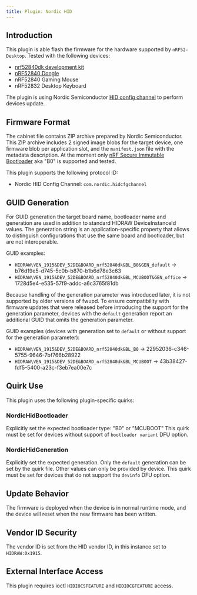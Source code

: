 ```yaml
---
title: Plugin: Nordic HID
---
```


## Introduction

This plugin is able flash the firmware for the hardware supported by `nRF52-Desktop`.
Tested with the following devices:

* [nrf52840dk development kit](https://www.nordicsemi.com/Products/nRF52840)
* [nRF52840 Dongle](https://www.nordicsemi.com/Products/Development-hardware/nrf52840-dongle)
* nRF52840 Gaming Mouse
* nRF52832 Desktop Keyboard

The plugin is using Nordic Semiconductor
[HID config channel](https://developer.nordicsemi.com/nRF_Connect_SDK/doc/latest/nrf/applications/nrf_desktop/doc/config_channel.html)
to perform devices update.

## Firmware Format

The cabinet file contains ZIP archive prepared by Nordic Semiconductor.
This ZIP archive includes 2 signed image blobs for the target
device, one firmware blob per application slot, and the `manifest.json` file with the metadata description.
At the moment only [nRF Secure Immutable Bootloader](https://developer.nordicsemi.com/nRF_Connect_SDK/doc/latest/nrf/samples/bootloader/README.html#bootloader)
aka "B0" is supported and tested.

This plugin supports the following protocol ID:

* Nordic HID Config Channel: `com.nordic.hidcfgchannel`

## GUID Generation

For GUID generation the target board name, bootloader name and generation are used in addition to standard HIDRAW DeviceInstanceId values.
The generation string is an application-specific property that allows to distinguish configurations
that use the same board and bootloader, but are not interoperable.

GUID examples:

* `HIDRAW\VEN_1915&DEV_52DE&BOARD_nrf52840dk&BL_B0&GEN_default` -> b76d19e5-d745-5c0b-b870-b1b6d78e3c63
* `HIDRAW\VEN_1915&DEV_52DE&BOARD_nrf52840dk&BL_MCUBOOT&GEN_office` -> 1728d5e4-e535-57f9-addc-a6c3765f81db

Because handling of the generation parameter was introduced later, it is not supported by older versions of fwupd.
To ensure compatibility with firmware updates that were released before introducing the support for the generation parameter, devices with the `default` generation report an additional GUID that omits the generation parameter.

GUID examples (devices with generation set to `default` or without support for the generation parameter):

* `HIDRAW\VEN_1915&DEV_52DE&BOARD_nrf52840dk&BL_B0` -> 22952036-c346-5755-9646-7bf766b28922
* `HIDRAW\VEN_1915&DEV_52DE&BOARD_nrf52840dk&BL_MCUBOOT` -> 43b38427-fdf5-5400-a23c-f3eb7ea00e7c

## Quirk Use

This plugin uses the following plugin-specific quirks:

### NordicHidBootloader

Explicitly set the expected bootloader type: "B0" or "MCUBOOT"
This quirk must be set for devices without support of `bootloader variant` DFU option.

### NordicHidGeneration

Explicitly set the expected generation.
Only the `default` generation can be set by the quirk file.
Other values can only be provided by device.
This quirk must be set for devices that do not support the `devinfo` DFU option.

## Update Behavior

The firmware is deployed when the device is in normal runtime mode, and the
device will reset when the new firmware has been written.

## Vendor ID Security

The vendor ID is set from the HID vendor ID, in this instance set
to `HIDRAW:0x1915`.

## External Interface Access

This plugin requires ioctl `HIDIOCSFEATURE` and `HIDIOCGFEATURE` access.

